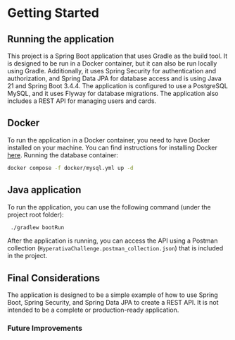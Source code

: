 # Getting Started

## Running the application
This project is a Spring Boot application that uses Gradle as the build tool. It is designed to be run in a Docker container, but it can also be run locally using Gradle.
Additionally, it uses Spring Security for authentication and authorization, and Spring Data JPA for database access and is using Java 21 and Spring Boot 3.4.4.
The application is configured to use a PostgreSQL MySQL, and it uses Flyway for database migrations. The application also includes a REST API for managing users and cards.

## Docker
To run the application in a Docker container, you need to have Docker installed on your machine. You can find instructions for installing Docker [here](https://docs.docker.com/get-docker/).
Running the database container:

```bash
docker compose -f docker/mysql.yml up -d
```

## Java application
To run the application, you can use the following command (under the project root folder):

```bash
 ./gradlew bootRun
```        
After the application is running, you can access the API using a Postman collection (`HyperativaChallenge.postman_collection.json`) that is included in the project. 

## Final Considerations

The application is designed to be a simple example of how to use Spring Boot, Spring Security, and Spring Data JPA to create a REST API. It is not intended to be a complete or production-ready application.
### Future Improvements